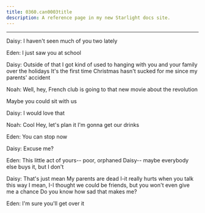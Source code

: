 ```yaml
---
title: 0360.can0003title
description: A reference page in my new Starlight docs site.
---
```

----- 
Daisy: I haven't seen much of you two lately
 
Eden: I just saw you at school
 
Daisy: Outside of that
 I got kind of used to hanging with you and your 
family over the holidays
 It's the first time Christmas hasn't sucked for me 
since my parents' accident
 
Noah: Well, hey, French club is going to that new movie about the revolution
 
Maybe you could sit with us
 
Daisy: I would love that
 
Noah: Cool
 Hey, let's plan it
 I'm gonna get our drinks
 
Eden: You can stop now
 
Daisy: Excuse me? 
 
Eden: This little act of yours-- poor, orphaned Daisy-- maybe everybody else 
buys it, but I don't
 
Daisy: That's just mean
 My parents are dead
 I-it really hurts when you talk 
this way
 I mean, I-I thought we could be friends, but you won't even give me a 
chance
 Do you know how sad that makes me? 
 
Eden: I'm sure you'll get over it
 
